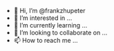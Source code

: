- 👋 Hi, I’m @frankzhupeter
- 👀 I’m interested in ...
- 🌱 I’m currently learning ...
- 💞️ I’m looking to collaborate on ...
- 📫 How to reach me ...

<!---
frankzhupeter/frankzhupeter is a ✨ special ✨ repository because its `README.md` (this file) appears on your GitHub profile.
You can click the Preview link to take a look at your changes.
--->
